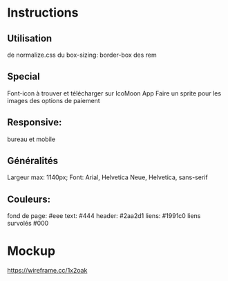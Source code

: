 # Instructions

## Utilisation
de normalize.css
du box-sizing: border-box
des rem

## Special
Font-icon à trouver et télécharger sur IcoMoon App
Faire un sprite pour les images des options de paiement

## Responsive:
bureau et mobile

## Généralités
Largeur max: 1140px;
Font: Arial, Helvetica Neue, Helvetica, sans-serif

## Couleurs:
fond de page: #eee
text: #444
header: #2aa2d1
liens: #1991c0
liens survolés #000

# Mockup

https://wireframe.cc/1x2oak